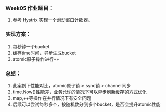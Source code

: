 ### Week05 作业题目：

1. 参考 Hystrix 实现一个滑动窗口计数器。
### 实现方案：
1. 每秒钟一个bucket
2. 缓存time时间，异步生成bucket
3. atomic原子操作进行++
### 总结：
1. 此案例下性能对比，atomic原子锁 > sync锁 > channel同步
2. time.Now()性能差，业务允许的情况下可以异步刷新缓存的方式优化
3. map,++等操作在并行情况下有安全问题
4. 后续可以尝试每秒多个，按随机数分到多个bucket，是否会提升atomic性能